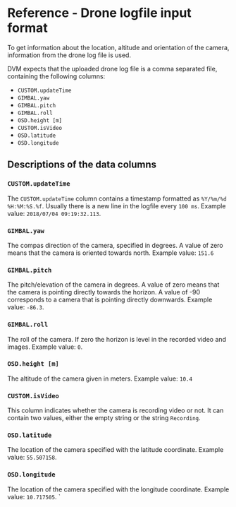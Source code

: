 # Reference - Drone logfile input format
To get information about the location, altitude and orientation of the camera, information from the drone log file is used.

DVM expects that the uploaded drone log file is a comma separated file, containing the following columns:
- `CUSTOM.updateTime`
- `GIMBAL.yaw`
- `GIMBAL.pitch`
- `GIMBAL.roll`
- `OSD.height [m]`
- `CUSTOM.isVideo`
- `OSD.latitude`
- `OSD.longitude`

## Descriptions of the data columns
### `CUSTOM.updateTime`
The `CUSTOM.updateTime` column contains a timestamp formatted as `%Y/%m/%d %H:%M:%S.%f`. Usually there is a new line in the logfile every `100 ms`.
Example value: `2018/07/04 09:19:32.113`.

### `GIMBAL.yaw`
The compas direction of the camera, specified in degrees. A value of zero means that the camera is oriented towards north.
Example value: `151.6`

### `GIMBAL.pitch`
The pitch/elevation of the camera in degrees. A value of zero means that the camera is pointing directly towards the horizon. A value of -90 corresponds to a camera that is pointing directly downwards.
Example value: `-86.3`.

### `GIMBAL.roll`
The roll of the camera. If zero the horizon is level in the recorded video and images.
Example value: `0`.

### `OSD.height [m]`
The altitude of the camera given in meters.
Example value: `10.4`

### `CUSTOM.isVideo`
This column indicates whether the camera is recording video or not. It can contain two values, either the empty string or the string `Recording`.

### `OSD.latitude`
The location of the camera specified with the latitude coordinate.
Example value: `55.507158`.

### `OSD.longitude`
The location of the camera specified with the longitude coordinate.
Example value: `10.717505`.
`
